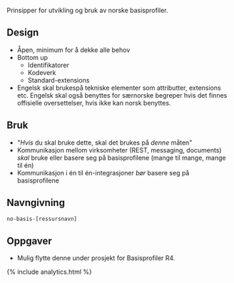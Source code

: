 Prinsipper for utvikling og bruk av norske basisprofiler.  

## Design

* Åpen, minimum for å dekke alle behov
* Bottom up
  * Identifikatorer
  * Kodeverk
  * Standard-extensions
* Engelsk skal brukespå tekniske elementer som attributter, extensions etc. Engelsk skal også benyttes for særnorske begreper hvis det finnes offisielle oversettelser, hvis ikke kan norsk benyttes. 

## Bruk
* "_Hvis_ du skal bruke dette, skal det brukes på _denne_ måten"
* Kommunikasjon mellom virksomheter (REST, messaging, documents) _skal_ bruke eller basere seg på basisprofilene (mange til mange, mange til én)
* Kommunikasjon i én til én-integrasjoner _bør_ basere seg på basisprofilene

## Navngivning

`no-basis-[ressursnavn]`

## Oppgaver

* Mulig flytte denne under prosjekt for Basisprofiler R4.

{% include analytics.html %}
